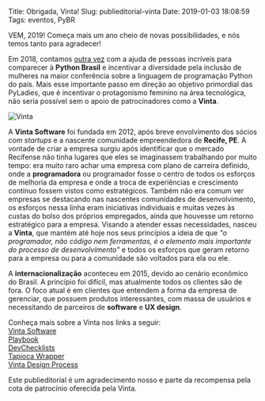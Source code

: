 Title: Obrigada, Vinta!
Slug: publieditorial-vinta
Date: 2019-01-03 18:08:59
Tags: eventos, PyBR

VEM, 2019! Começa mais um ano cheio de novas possibilidades, e nós temos tanto para agradecer!

Em 2018, contamos [outra vez](http://brasil.pyladies.com/2018/03/14/agradecimentos-campanha-pybr-13/) com a ajuda de pessoas incríveis para comparecer à <b>Python Brasil</b> e incentivar a diversidade pela inclusão de mulheres na maior conferência sobre a linguagem de programação Python do país. Mais esse importante passo em direção ao objetivo primordial das PyLadies, que é incentivar o protagonismo feminino na área tecnológica, não seria possível sem o apoio de patrocinadores como a <b>Vinta</b>.

![Vinta]({static}/images/vinta.jpg)

A <b>Vinta Software</b> foi fundada em 2012, após breve envolvimento dos sócios com _startups_ e a nascente comunidade empreendedora de <b>Recife, PE</b>. A vontade de criar a empresa surgiu após identificar que o mercado Recifense não tinha lugares que eles se imaginassem trabalhando por muito tempo: era muito raro achar uma empresa com plano de carreira definido, onde a <b>programadora</b> ou programador fosse o centro de todos os esforços de melhoria da empresa e onde a troca de experiências e crescimento contínuo fossem vistos como estratégicos. Também não era comum ver empresas se destacando nas nascentes comunidades de desenvolvimento, os esforços nessa linha eram iniciativas individuais e muitas vezes às custas do bolso dos próprios empregados, ainda que houvesse um retorno estratégico para a empresa. Visando a atender essas necessidades, nasceu a <b>Vinta</b>, que mantém até hoje nos seus princípios a ideia de que _"o programador, não código nem ferramentas, é o elemento mais importante do processo de desenvolvimento"_ e todos os esforços que geram retorno para a empresa ou para a comunidade são voltados para ela ou ele.

A <b>internacionalização</b> aconteceu em 2015, devido ao cenário econômico do Brasil. A princípio foi difícil, mas atualmente todos os clientes são de fora. O foco atual é em clientes que entendem a forma da empresa de gerenciar, que possuem produtos interessantes, com massa de usuários e necessitando de parceiros de <b>software</b> e <b>UX design</b>.

Conheça mais sobre a Vinta nos links a seguir:<br>
[Vinta Software](https://www.vinta.com.br/)<br>
[Playbook](https://www.vinta.com.br/playbook/)<br>
[DevChecklists](https://devchecklists.com/)<br>
[Tapioca Wrapper](https://github.com/vintasoftware/tapioca-wrapper)<br>
[Vinta Design Process](https://www.vinta.com.br/blog/2018/vinta-design-process/)<br>

Este publieditorial é um agradecimento nosso e parte da recompensa pela cota de patrocínio oferecida pela Vinta.